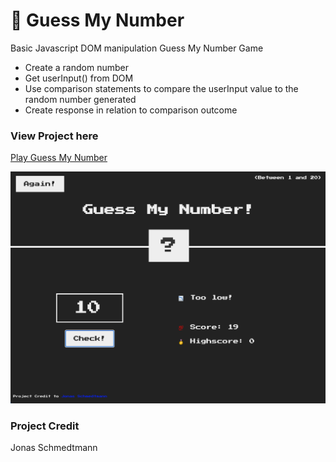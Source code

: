 # 🔎 Guess My Number
Basic Javascript DOM manipulation Guess My Number Game

* Create a random number
* Get userInput() from DOM
* Use comparison statements to compare the userInput value to the random number generated
* Create response in relation to comparison outcome

### View Project here

[Play Guess My Number](https://kirianabrown.github.io/guess-my-number/)

![Guess My Number](project.png)

### Project Credit
Jonas Schmedtmann
